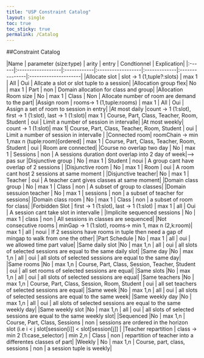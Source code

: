 ```yaml
---
title: "USP Constraint Catalog"
layout: single
toc: true
toc_sticky: true
permalink: /Catalog
---
```


##Constraint Catalog

|Name | parameter (size:type) | arity |  entry | Condtionnel | Explication|
|:------|:------------------|:------------|:------------------|:-------------|:---------------|:---------------------|
|Allocate slot | slot -> 1 (1,tuple?:slots) | max 1 | All | Oui | Allcate a slot or slot tuple to a session| 
|Allocation group flex| No  | max 1  | Part  | non  | Domain allocation for class and group|
|Allocation Room size  | No  | max 1  | Class  | Non  | Allocate number of room are demand to the part|
|Assign room  | rooms-> 1 (1,tuple:rooms) | max 1 | All | Oui | Assign a set of room to session in entry|
|At most daily |count -> 1 (1:slot), first -> 1 (1:slot), last -> 1 (1:slot)| max 1 | Course, Part, Class, Teacher, Room, Student | oui | Limit a number of session in intervalle|
|At most weekly| count -> 1 (1:slot)| max 1| Course, Part, Class, Teacher, Room, Student | oui | Limit a number of session in intervalle |
|Connected room| roomChain -> min 1,max n (tuple:room)[ordered] ​| max 1 |  Course, Part, Class, Teacher, Room, Student | oui | Room are connected|
|Course no overlap two day | No | max 1 | Sessions | non | A sessions duration dont overlap into 2 day of week|--> pas sur 
|Disjunctive group | No | max 1 | Student | noui | A group cant have overlap of 2 sessions |
|Disjunctive room | No | max 1 | Room | oui | A room cant host 2 sessions at same moment |
|Disjunctive teacher| No | max 1 | Teacher | oui | A teacher cant gives  classes at same moment|
|Domain class group | No | max 1 | Class | non | A subset of group to classes|
|Domain sessuion teacher | No | max 1 | sessions | non | a subset of teacher for sessions|
|Domain class room | No | max 1 | Class | non | a subset of room for class|
|Forbidden Slot | first -> 1 (1:slot), last -> 1 (1:slot) | max 1 | all | Oui | A session cant take slot in intervalle |
|Implicite sequenced sessions | No | max 1 | class | non | All sessions in classes are sequenced|
|Not consecutive rooms |  minGap -> 1 (1:slot), rooms-> min 1, max n (2,k:room)| max 1 | all | noui | If 2 sessions have rooms in tuple then need a gap of mingap to walk from one the other|
|Part Schedule | No | max 1 | all | oui | we allowed time part value|
|Same daily slot |No | max 1,n | all | oui | all slots of  selected sessions  are equal to the same daily slot|
|Same day  |No | max 1,n | all | oui | all slots of  selected sessions  are equal to the same day|
|Same rooms  |No | max 1,n | Course, Part, Class, Session, Teacher, Student | oui | all set rooms of  selected sessions  are equal|
|Same slots |No | max 1,n | all | oui | all slots of  selected sessions  are equal|
|Same teachers |No | max 1,n | Course, Part, Class, Session, Room, Student | oui | all set teachers of  selected sessions  are equal|
|Same week |No | max 1,n | all | oui | all slots of  selected sessions  are equal to the same week|
|Same weekly day |No | max 1,n | all | oui | all slots of  selected sessions  are equal to the same weekly day| 
|Same weekly slot |No | max 1,n | all | oui | all slots of  selected sessions  are equal to the same weekly slot|
|Sequenced |No | max 1,n | Course, Part, Class, Sessions | non | sessions are ordered in the horizon slot (i.e i < j slot[session[i]] < slot[session[j]] |
|Teacher repartition | class -> min 2 (1:case_selector) | min 2,n | Class | non | repartition of teacher into a differentes classes of part|
|Weekly | No | max 1,n | Course, part, class, sessions | non | a session tuple is weekly| 
